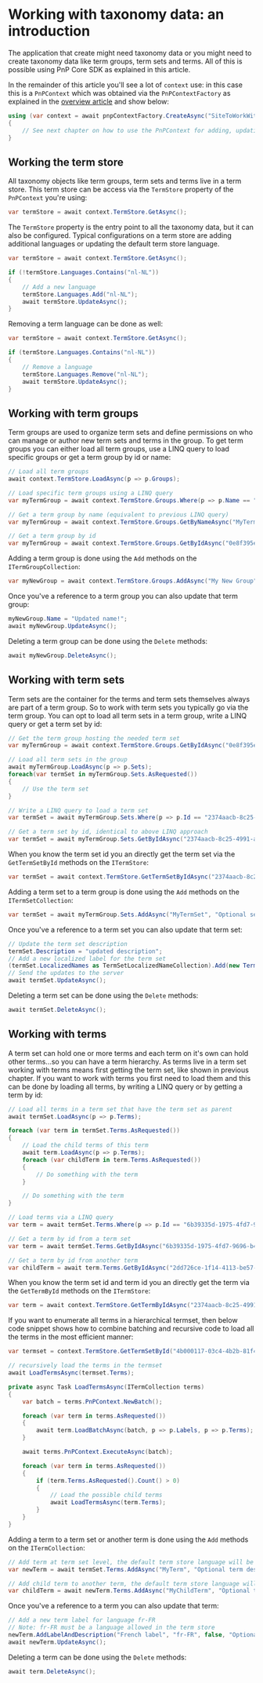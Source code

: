 # Working with taxonomy data: an introduction

The application that create might need taxonomy data or you might need to create taxonomy data like term groups, term sets and terms. All of this is possible using PnP Core SDK as explained in this article.

In the remainder of this article you'll see a lot of `context` use: in this case this is a `PnPContext` which was obtained via the `PnPContextFactory` as explained in the [overview article](readme.md) and show below:

```csharp
using (var context = await pnpContextFactory.CreateAsync("SiteToWorkWith"))
{
    // See next chapter on how to use the PnPContext for adding, updating and deleting data
}
```

## Working the term store

All taxonomy objects like term groups, term sets and terms live in a term store. This term store can be access via the `TermStore` property of the `PnPContext` you're using:

```csharp
var termStore = await context.TermStore.GetAsync();
```

The `TermStore` property is the entry point to all the taxonomy data, but it can also be configured. Typical configurations on a term store are adding additional languages or updating the default term store language.

```csharp
var termStore = await context.TermStore.GetAsync();

if (!termStore.Languages.Contains("nl-NL"))
{
    // Add a new language
    termStore.Languages.Add("nl-NL");
    await termStore.UpdateAsync();
}
```

Removing a term language can be done as well:

```csharp
var termStore = await context.TermStore.GetAsync();

if (termStore.Languages.Contains("nl-NL"))
{
    // Remove a language
    termStore.Languages.Remove("nl-NL");
    await termStore.UpdateAsync();
}
```

## Working with term groups

Term groups are used to organize term sets and define permissions on who can manage or author new term sets and terms in the group. To get term groups you can either load all term groups, use a LINQ query to load specific groups or get a term group by id or name:

```csharp
// Load all term groups
await context.TermStore.LoadAsync(p => p.Groups);

// Load specific term groups using a LINQ query
var myTermGroup = await context.TermStore.Groups.Where(p => p.Name == "MyTermSets").FirstOrDefaultAsync();

// Get a term group by name (equivalent to previous LINQ query)
var myTermGroup = await context.TermStore.Groups.GetByNameAsync("MyTermSets");

// Get a term group by id
var myTermGroup = await context.TermStore.Groups.GetByIdAsync("0e8f395e-ff58-4d45-9ff7-e331ab728beb");
```

Adding a term group is done using the `Add` methods on the `ITermGroupCollection`:

```csharp
var myNewGroup = await context.TermStore.Groups.AddAsync("My New Group", "Optional group description");
```

Once you've a reference to a term group you can also update that term group:

```csharp
myNewGroup.Name = "Updated name!";
await myNewGroup.UpdateAsync();
```

Deleting a term group can be done using the `Delete` methods:

```csharp
await myNewGroup.DeleteAsync();
```

## Working with term sets

Term sets are the container for the terms and term sets themselves always are part of a term group. So to work with term sets you typically go via the term group. You can opt to load all term sets in a term group, write a LINQ query or get a term set by id:

```csharp
// Get the term group hosting the needed term set 
var myTermGroup = await context.TermStore.Groups.GetByIdAsync("0e8f395e-ff58-4d45-9ff7-e331ab728beb");

// Load all term sets in the group
await myTermGroup.LoadAsync(p => p.Sets);
foreach(var termSet in myTermGroup.Sets.AsRequested())
{
    // Use the term set
}

// Write a LINQ query to load a term set
var termSet = await myTermGroup.Sets.Where(p => p.Id == "2374aacb-8c25-4991-aa94-7585bcedf38d").FirstOrDefaultAsync();

// Get a term set by id, identical to above LINQ approach
var termSet = await myTermGroup.Sets.GetByIdAsync("2374aacb-8c25-4991-aa94-7585bcedf38d");
```

When you know the term set id you an directly get the term set via the `GetTermSetById` methods on the `ITermStore`:

```csharp
var termSet = await context.TermStore.GetTermSetByIdAsync("2374aacb-8c25-4991-aa94-7585bcedf38d", p => p.Description, p => p.Group);
```

Adding a term set to a term group is done using the `Add` methods on the `ITermSetCollection`:

```csharp
var termSet = await myTermGroup.Sets.AddAsync("MyTermSet", "Optional set description");
```

Once you've a reference to a term set you can also update that term set:

```csharp
// Update the term set description
termSet.Description = "updated description";
// Add a new localized label for the term set
(termSet.LocalizedNames as TermSetLocalizedNameCollection).Add(new TermSetLocalizedName() { LanguageTag = "nl-NL", Name = "Dutch name" });
// Send the updates to the server
await termSet.UpdateAsync();
```

Deleting a term set can be done using the `Delete` methods:

```csharp
await termSet.DeleteAsync();
```

## Working with terms

A term set can hold one or more terms and each term on it's own can hold other terms...so you can have a term hierarchy. As terms live in a term set working with terms means first getting the term set, like shown in previous chapter. If you want to work with terms you first need to load them and this can be done by loading all terms, by writing a LINQ query or by getting a term by id:

```csharp
// Load all terms in a term set that have the term set as parent
await termSet.LoadAsync(p => p.Terms);

foreach (var term in termSet.Terms.AsRequested())
{
    // Load the child terms of this term
    await term.LoadAsync(p => p.Terms);
    foreach (var childTerm in term.Terms.AsRequested())
    {
        // Do something with the term
    }

    // Do something with the term
}

// Load terms via a LINQ query
var term = await termSet.Terms.Where(p => p.Id == "6b39335d-1975-4fd7-9696-b40d57c9bde7").FirstOrDefaultAsync();

// Get a term by id from a term set
var term = await termSet.Terms.GetByIdAsync("6b39335d-1975-4fd7-9696-b40d57c9bde7");

// Get a term by id from another term
var childTerm = await term.Terms.GetByIdAsync("2dd726ce-1f14-4113-be57-5e0bc2d28914");
```

When you know the term set id and term id you an directly get the term via the `GetTermById` methods on the `ITermStore`:

```csharp
var term = await context.TermStore.GetTermByIdAsync("2374aacb-8c25-4991-aa94-7585bcedf38d", "6b39335d-1975-4fd7-9696-b40d57c9bde7", p => p.Descriptions, p => p.Set);
```

If you want to enumerate all terms in a hierarchical termset, then below code snippet shows how to combine batching and recursive code to load all the terms in the most efficient manner:

```csharp
var termset = context.TermStore.GetTermSetById("4b000117-03c4-4b2b-81f4-21e2ab26d6be", p => p.Description, p => p.Terms);

// recursively load the terms in the termset
await LoadTermsAsync(termset.Terms);

private async Task LoadTermsAsync(ITermCollection terms)
{
    var batch = terms.PnPContext.NewBatch();

    foreach (var term in terms.AsRequested())
    {
        await term.LoadBatchAsync(batch, p => p.Labels, p => p.Terms);
    }

    await terms.PnPContext.ExecuteAsync(batch);

    foreach (var term in terms.AsRequested())
    {
        if (term.Terms.AsRequested().Count() > 0)
        {
            // Load the possible child terms
            await LoadTermsAsync(term.Terms);
        }
    }
}
```

Adding a term to a term set or another term is done using the `Add` methods on the `ITermCollection`:

```csharp
// Add term at term set level, the default term store language will be assumed for the language of the name/description
var newTerm = await termSet.Terms.AddAsync("MyTerm", "Optional term description");

// Add child term to another term, the default term store language will be assumed for the language of the name/description
var childTerm = await newTerm.Terms.AddAsync("MyChildTerm", "Optional term description");
```

Once you've a reference to a term you can also update that term:

```csharp
// Add a new term label for language fr-FR
// Note: fr-FR must be a language allowed in the term store
newTerm.AddLabelAndDescription("French label", "fr-FR", false, "Optional term description");
await newTerm.UpdateAsync();
```

Deleting a term can be done using the `Delete` methods:

```csharp
await term.DeleteAsync();
```
